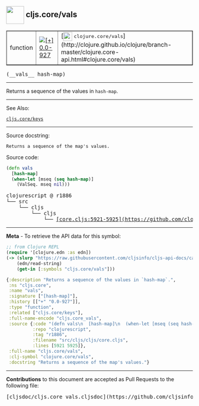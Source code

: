## <img width="48px" valign="middle" src="http://i.imgur.com/Hi20huC.png"> cljs.core/vals

 <table border="1">
<tr>

<td>function</td>
<td><a href="https://github.com/cljsinfo/cljs-api-docs/tree/0.0-927"><img valign="middle" alt="[+] 0.0-927" src="https://img.shields.io/badge/+-0.0--927-lightgrey.svg"></a> </td>
<td>
[<img height="24px" valign="middle" src="http://i.imgur.com/1GjPKvB.png"> <samp>clojure.core/vals</samp>](http://clojure.github.io/clojure/branch-master/clojure.core-api.html#clojure.core/vals)
</td>
</tr>
</table>

 <samp>
(__vals__ hash-map)<br>
</samp>

---

Returns a sequence of the values in `hash-map`.

---


See Also:

[`cljs.core/keys`](cljs.core_keys.md)<br>

---

Source docstring:

```
Returns a sequence of the map's values.
```

Source code:

```clj
(defn vals
  [hash-map]
  (when-let [mseq (seq hash-map)]
    (ValSeq. mseq nil)))
```

 <pre>
clojurescript @ r1886
└── src
    └── cljs
        └── cljs
            └── <ins>[core.cljs:5921-5925](https://github.com/clojure/clojurescript/blob/r1886/src/cljs/cljs/core.cljs#L5921-L5925)</ins>
</pre>


---

__Meta__ - To retrieve the API data for this symbol:

```clj
;; from Clojure REPL
(require '[clojure.edn :as edn])
(-> (slurp "https://raw.githubusercontent.com/cljsinfo/cljs-api-docs/catalog/cljs-api.edn")
    (edn/read-string)
    (get-in [:symbols "cljs.core/vals"]))
```

```clj
{:description "Returns a sequence of the values in `hash-map`.",
 :ns "cljs.core",
 :name "vals",
 :signature ["[hash-map]"],
 :history [["+" "0.0-927"]],
 :type "function",
 :related ["cljs.core/keys"],
 :full-name-encode "cljs.core_vals",
 :source {:code "(defn vals\n  [hash-map]\n  (when-let [mseq (seq hash-map)]\n    (ValSeq. mseq nil)))",
          :repo "clojurescript",
          :tag "r1886",
          :filename "src/cljs/cljs/core.cljs",
          :lines [5921 5925]},
 :full-name "cljs.core/vals",
 :clj-symbol "clojure.core/vals",
 :docstring "Returns a sequence of the map's values."}

```

---

__Contributions__ to this document are accepted as Pull Requests to the following file:

 <pre>
[cljsdoc/cljs.core_vals.cljsdoc](https://github.com/cljsinfo/cljs-api-docs/blob/master/cljsdoc/cljs.core_vals.cljsdoc)
</pre>

